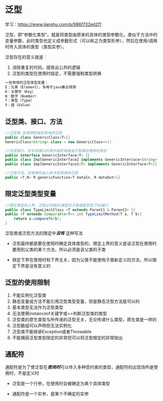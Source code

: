 # 泛型

学习：https://www.jianshu.com/p/986f732ed2f1

泛型，即“参数化类型”。就是将类型由原来的具体的类型参数化，类似于方法中的变量参数，此时类型也定义成参数形式（可以称之为类型形参），然后在使用/调用时传入具体的类型（类型实参）。

泛型存在的意义就是：

1. 消除重复的代码，提炼出公共的逻辑
2. 泛型的类型在使用时指定，不需要强制类型转换

```xml
一些常用的泛型类型变量：
E：元素（Element），多用于java集合框架
K：关键字（Key）
N：数字（Number）
T：类型（Type）
V：值（Value）
```

## 泛型类、接口、方法

```java
//泛型类,在使用时指定具体的泛型
public class GenericClass<T>{}
GenericClass<String> class = new GenericClass<>()

//泛型接口，在实现接口的类中指定或者由泛型类在使用时指定
public interface GenericInterface<T> {}
public class ImplGenericInterface2 implements GenericIntercace<String>{}
public class ImplGenericInterface1<T> implements GenericInterface<T>{}

//泛型方法，在使用时由入参决定具体的泛型
public <T,R> R genericFunction<T dataIn, R dataOut>{}
```

## 限定泛型类型变量

```java
//限定类型的上界，泛型必须是XX类型的子类或是实现了XX接口
public class TypeLimitClass <T extends Parent1 & Parent2> {}
public <T extends Comparable<T>> int TypeLimitMethod(T a, T b){
    return a.compareTo(b);
}
```

泛型类或泛型方法的限定中***没有*** <T super Apple>这种写法

- 泛型最终都是要在使用时确定具体类型的，限定上界的意义是该泛型在使用时要用到父类的某个方法，所以必须是该父类的子类

- 限定下界在使用时和下界无关，因为父类不能使用子类新定义的方法，所以限定下界是没有意义的

  

## 泛型的使用限制

1. 不能实例化泛型类
2. 静态变量或方法不能引用泛型类型变量，但是静态泛型方法是可以的
3. 基本类型无法作为泛型类型
4. 无法使用instanceof关键字或==判断泛型类的类型
5. 泛型类的原生类型与所传递的泛型无关，无论传递什么类型，原生类是一样的
6. 泛型数组可以声明但无法实例化
7. 泛型类不能继承Exception或者Throwable
8. 不能捕获泛型类型限定的异常但可以将泛型限定的异常抛出

## 通配符

通配符是为了使泛型在***使用时***可以传入多种受约束的类型，通配符的出现场所是使用时，不是定义时

- 泛型是一个行参，在使用时会被确定为某个具体类型

- 通配符是一个实参，是某个不确定的实参

